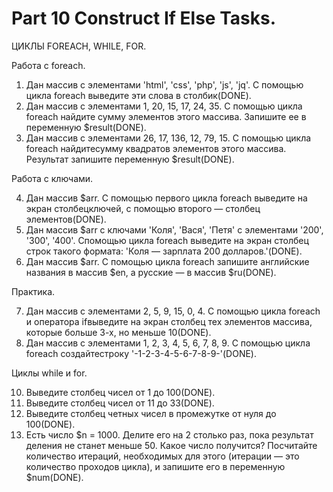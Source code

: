 # Part 10 Construct If Else Tasks.

ЦИКЛЫ FOREACH, WHILE, FOR.

Работа с foreach.

1. Дан массив с элементами 'html', 'css', 'php', 'js', 'jq'. С помощью цикла foreach выведите эти слова в столбик(DONE).
2. Дан массив с элементами 1, 20, 15, 17, 24, 35. С помощью цикла foreach найдите сумму элементов этого массива. Запишите ее в переменную $result(DONE).
3. Дан массив с элементами 26, 17, 136, 12, 79, 15. С помощью цикла foreach найдитесумму квадратов элементов этого массива. Результат запишите переменную $result(DONE).

Работа с ключами.

4. Дан массив $arr. С помощью первого цикла foreach выведите на экран столбецключей, с помощью второго — столбец элементов(DONE).
5. Дан массив $arr с ключами 'Коля', 'Вася', 'Петя' с элементами '200', '300', '400'. Спомощью цикла foreach выведите на экран столбец строк такого формата: 'Коля — зарплата 200 долларов.'(DONE).
6. Дан массив $arr. С помощью цикла foreach запишите английские названия в массив $en, а русские — в массив $ru(DONE).

Практика.

7. Дан массив с элементами 2, 5, 9, 15, 0, 4. С помощью цикла foreach и оператора ifвыведите на экран столбец тех элементов массива, которые больше 3-х, но меньше 10(DONE).
8. Дан массив с элементами 1, 2, 3, 4, 5, 6, 7, 8, 9. С помощью цикла foreach создайтестроку '-1-2-3-4-5-6-7-8-9-'(DONE).
 
Циклы while и for.

10. Выведите столбец чисел от 1 до 100(DONE).
11. Выведите столбец чисел от 11 до 33(DONE).
12. Выведите столбец четных чисел в промежутке от нуля до 100(DONE).
13. Есть число $n = 1000. Делите его на 2 столько раз, пока результат деления не станет меньше 50. Какое число получится? Посчитайте количество итераций, необходимых для этого (итерации — это количество проходов цикла), и запишите его в переменную $num(DONE).﻿
